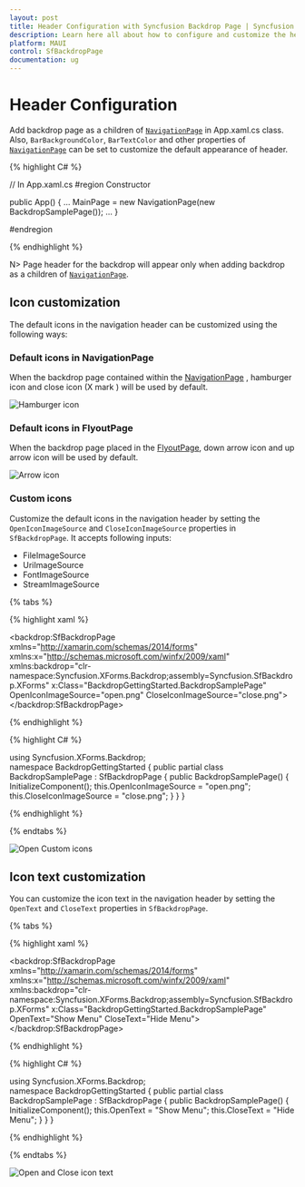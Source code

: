 ```yaml
---
layout: post
title: Header Configuration with Syncfusion Backdrop Page | Syncfusion
description: Learn here all about how to configure and customize the header in the Syncfusion backdrop page control in Xamarin.Forms platform.
platform: MAUI
control: SfBackdropPage
documentation: ug
---
```


# Header Configuration

Add backdrop page as a children of [`NavigationPage`](https://learn.microsoft.com/en-us/dotnet/maui/user-interface/pages/navigationpage?view=net-maui-6.0) in App.xaml.cs class. Also, `BarBackgroundColor`, `BarTextColor` and other properties of [`NavigationPage`](https://learn.microsoft.com/en-us/dotnet/maui/user-interface/pages/navigationpage?view=net-maui-6.0) can be set to customize the default appearance of header.
 
{% highlight C# %} 

// In App.xaml.cs 
#region Constructor

public App()
{ 
   … 
  MainPage = new NavigationPage(new BackdropSamplePage());
   … 
}

#endregion 

{% endhighlight %}

N> Page header for the backdrop will appear only when adding backdrop as a children of [`NavigationPage`](https://learn.microsoft.com/en-us/dotnet/maui/user-interface/pages/navigationpage?view=net-maui-6.0).
 
## Icon customization

The default icons in the navigation header can be customized using the following ways:

### Default icons in NavigationPage

When the backdrop page contained within the [NavigationPage](https://learn.microsoft.com/en-us/dotnet/maui/user-interface/pages/navigationpage?view=net-maui-6.0) , hamburger icon and close icon (X mark ) will be used by default.

![Hamburger icon](Header-Configuration-images/Hamburger.png)

### Default icons in FlyoutPage

When the backdrop page placed in the [FlyoutPage](https://learn.microsoft.com/en-us/dotnet/maui/user-interface/pages/flyoutpage?view=net-maui-6.0), down arrow icon and up arrow icon will be used by default.

![Arrow icon](Header-Configuration-images/Arrow.png)

### Custom icons

Customize the default icons in the navigation header by setting the `OpenIconImageSource` and `CloseIconImageSource` properties in `SfBackdropPage`. It accepts following inputs:
* FileImageSource
* UriImageSource
* FontImageSource
* StreamImageSource

{% tabs %} 

{% highlight xaml %} 

<?xml version="1.0" encoding="UTF-8"?>
<backdrop:SfBackdropPage
    xmlns="http://xamarin.com/schemas/2014/forms"
    xmlns:x="http://schemas.microsoft.com/winfx/2009/xaml"
    xmlns:backdrop="clr-namespace:Syncfusion.XForms.Backdrop;assembly=Syncfusion.SfBackdrop.XForms"
    x:Class="BackdropGettingStarted.BackdropSamplePage"
    OpenIconImageSource="open.png"
    CloseIconImageSource="close.png">
</backdrop:SfBackdropPage>

{% endhighlight %}

{% highlight C# %} 

using Syncfusion.XForms.Backdrop;	
namespace BackdropGettingStarted
{
    public partial class BackdropSamplePage : SfBackdropPage
    {
        public BackdropSamplePage()
        {
            InitializeComponent();
            this.OpenIconImageSource = "open.png";
            this.CloseIconImageSource = "close.png";
        }
    }
}

{% endhighlight %}

{% endtabs %}

![Open Custom icons](Header-Configuration-images/Settings.png)
 
## Icon text customization

You can customize the icon text in the navigation header by setting the `OpenText` and `CloseText` properties in `SfBackdropPage`.

{% tabs %} 

{% highlight xaml %} 

<?xml version="1.0" encoding="UTF-8"?>
<backdrop:SfBackdropPage
    xmlns="http://xamarin.com/schemas/2014/forms"
    xmlns:x="http://schemas.microsoft.com/winfx/2009/xaml"
    xmlns:backdrop="clr-namespace:Syncfusion.XForms.Backdrop;assembly=Syncfusion.SfBackdrop.XForms"
    x:Class="BackdropGettingStarted.BackdropSamplePage"
    OpenText="Show Menu"
    CloseText="Hide Menu">
</backdrop:SfBackdropPage>

{% endhighlight %}

{% highlight C# %} 

using Syncfusion.XForms.Backdrop;	
namespace BackdropGettingStarted
{
    public partial class BackdropSamplePage : SfBackdropPage
    {
        public BackdropSamplePage()
        {
            InitializeComponent();
            this.OpenText = "Show Menu";
            this.CloseText = "Hide Menu";
        }
    }
}

{% endhighlight %}

{% endtabs %}

![Open and Close icon text](Header-Configuration-images/OpenIconCloseIconText.png)
